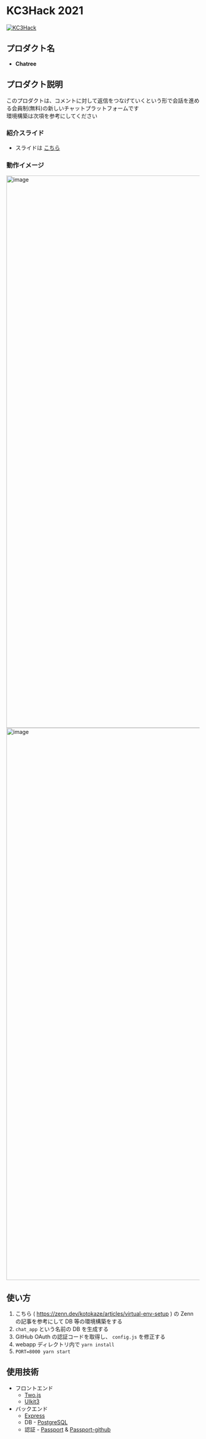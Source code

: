 # KC3Hack 2021

[![KC3Hack](https://kc3.me/hack/wp-content/uploads/2021/01/kc3hack2021ogp@2x.png)](https://kc3.me/hack)

## プロダクト名
- **Chatree**

## プロダクト説明
このプロダクトは、コメントに対して返信をつなげていくという形で会話を進める会員制(無料)の新しいチャットプラットフォームです  
環境構築は次項を参考にしてください

### 紹介スライド
- スライドは [こちら](https://onedrive.live.com/embed?cid=CB7CDDB7894A28C5&resid=CB7CDDB7894A28C5%21120029&authkey=AD_gR6GWT3CtV9Q&em=2)

### 動作イメージ
<img width="1440" alt="image" src="https://user-images.githubusercontent.com/62094392/111894320-4f26f480-8a4d-11eb-8d41-de82740e9d56.png">
<img width="1440" alt="image" src="https://user-images.githubusercontent.com/62094392/111894271-eb9cc700-8a4c-11eb-9cae-8c3b351cfab2.png">


## 使い方
1. こちら ( https://zenn.dev/kotokaze/articles/virtual-env-setup ) の Zenn の記事を参考にして DB 等の環境構築をする
2. `chat_app` という名前の DB を生成する  
3. GitHub OAuth の認証コードを取得し、 `config.js` を修正する
4. webapp ディレクトリ内で `yarn install`
5. `PORT=8000 yarn start`

## 使用技術
- フロントエンド
    - [Two.js](https://two.js.org/)
    - [UIkit3](https://getuikit.com/)
- バックエンド
    - [Express](expressjs.com/)
    - DB - [PostgreSQL](https://www.postgresql.org/)
    - 認証 - [Passport](http://www.passportjs.org/) & [Passport-github](http://www.passportjs.org/packages/passport-github/)
